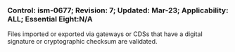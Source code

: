 ### Control: ism-0677; Revision: 7; Updated: Mar-23; Applicability: ALL; Essential Eight:N/A
<p>Files imported or exported via gateways or CDSs that have a digital signature or cryptographic checksum are validated.</p>